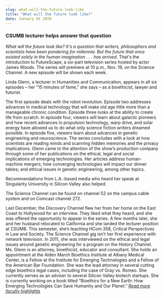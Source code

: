 ```yaml
---
slug: what-will-the-future-look-like
title: "What will the future look like?"
date: January 01 2020
---
```


<h3>CSUMB lecturer helps answer that question</h3><p><em>What will the future look like? It's a question that writers, philosophers and scientists have been pondering for millennia. But the future that once existed solely in the human imagination . . . has arrived.</em> That's the introduction to FutureScape, a six-part television series hosted by actor James Woods. The series will premiere at 10 p.m., Nov. 19, on the Science Channel. A new episode will be shown each week.
</p><p>Linda Glenn, a lecturer in Humanities and Communication, appears in all six episodes – her “15 minutes of fame,” she says – as a bioethicist, lawyer and futurist.
</p><p>The first episode deals with the robot revolution. Episode two addresses advances in medical technology that will make old age little more than a manageable chronic condition. Episode three looks at the ability to create life from scratch. In episode four, viewers will learn about galactic pioneers and how recent advances in propulsion technology, warp drive, and solar energy have allowed us to do what only science fiction writers dreamed possible. In episode five, viewers learn about advances in genetic engineering and neuroscience. The series concludes with a look at how scientists are reading minds and scanning hidden memories and the privacy implications. Glenn came to the attention of the show’s production company through some of her publications on the ethical, legal and social implications of emerging technologies. Her articles address human-machine mergers; how converging technologies will impact our dinner tables; and ethical issues in genetic engineering, among other topics.
</p><p>Recommendations from L.A.-based media who heard her speak at Singularity University in Silicon Valley also helped.
</p><p>The Science Channel can be found on channel 52 on the campus cable system and on Comcast channel 272.
</p><p>Last December, the Discovery Channel flew her from her home on the East Coast to Hollywood for an interview. They liked what they heard, and she was offered the opportunity to appear in the series. A few months later, she and her husband relocated to California and she landed the lecturer position at CSUMB. This semester, she’s teaching HCom 358, Critical Perspectives in Law and Society. The Science Channel gig isn’t her first experience with network television. In 2011, she was interviewed on the ethical and legal issues around genetic engineering for a program on the History Channel. Ms. Glenn is an attorney, bioethicist, educator and consultant. She holds an appointment at the Alden March Bioethics Institute at Albany Medical Center, is a Fellow at the Institute for Emerging Technologies and a Fellow of the American Bar Foundation. She was the lead attorney in several cutting edge bioethics legal cases, including the case of Gray vs. Romeo. She currently serves as an adviser to several Silicon Valley biotech startups. She is currently working on a book titled “Bioethics for a New Earth: How Emerging Technologies Can Save Humanity and Our Planet.” <em><a href="http://news.csumb.edu/news/2013/jan/31/faculty-highlights">Read more faculty highlights</a></em>  
</p><p> 
</p>
